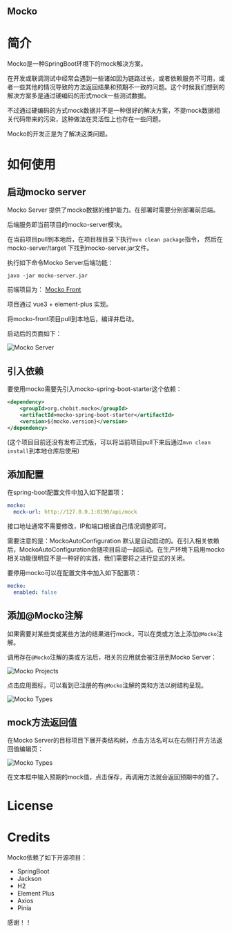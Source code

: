 Mocko
---

# 简介

Mocko是一种SpringBoot环境下的mock解决方案。

在开发或联调测试中经常会遇到一些诸如因为链路过长，或者依赖服务不可用，或者一些其他的情况导致的方法返回结果和预期不一致的问题。这个时候我们想到的解决方案多是通过硬编码的形式mock一些测试数据。

不过通过硬编码的方式mock数据并不是一种很好的解决方案，不提mock数据相关代码带来的污染，这种做法在灵活性上也存在一些问题。

Mocko的开发正是为了解决这类问题。

# 如何使用


## 启动mocko server

Mocko Server 提供了mocko数据的维护能力。在部署时需要分别部署前后端。

后端服务即当前项目的mocko-server模块。

在当前项目pull到本地后，在项目根目录下执行`mvn clean package`指令， 然后在mocko-server/target 下找到mocko-server.jar文件。

执行如下命令Mocko Server后端功能：

```shell
java -jar mocko-server.jar
```

前端项目为： [Mocko Front](https://github.com/zhyea/mocko-front)

项目通过 vue3 + element-plus 实现。

将mocko-front项目pull到本地后，编译并启动。

启动后的页面如下：

![Mocko Server](https://raw.githubusercontent.com/zhyea/mocko/main/doc/imgs/01.png "Mocko Server首页")

## 引入依赖

要使用mocko需要先引入mocko-spring-boot-starter这个依赖：

```xml
<dependency>
    <groupId>org.chobit.mocko</groupId>
    <artifactId>mocko-spring-boot-starter</artifactId>
    <version>${mocko.version}</version>
</dependency>
```
(这个项目目前还没有发布正式版，可以将当前项目pull下来后通过`mvn clean install`到本地仓库后使用)


## 添加配置

在spring-boot配置文件中加入如下配置项：

```yaml
mocko:
  mock-url: http://127.0.0.1:8190/api/mock
```
接口地址通常不需要修改，IP和端口根据自己情况调整即可。

需要注意的是：MockoAutoConfiguration 默认是自动启动的。在引入相关依赖后，MockoAutoConfiguration会随项目启动一起启动。在生产环境下启用mocko相关功能很明显不是一种好的实践，我们需要将之进行显式的关闭。

要停用mocko可以在配置文件中加入如下配置项：

```yaml
mocko:
  enabled: false
```

## 添加@Mocko注解

如果需要对某些类或某些方法的结果进行mock，可以在类或方法上添加`@Mocko`注解。

调用存在`@Mocko`注解的类或方法后，相关的应用就会被注册到Mocko Server：

![Mocko Projects](https://raw.githubusercontent.com/zhyea/mocko/main/doc/imgs/02.png "Mocko应用信息")

点击应用图标，可以看到已注册的有`@Mocko`注解的类和方法以树结构呈现。

![Mocko Types](https://raw.githubusercontent.com/zhyea/mocko/main/doc/imgs/03.png "Mocko类和方法信息")


## mock方法返回值

在Mocko Server的目标项目下展开类结构树，点击方法名可以在右侧打开方法返回值编辑页：

![Mocko Types](https://raw.githubusercontent.com/zhyea/mocko/main/doc/imgs/04.png "Mocko类和方法信息")

在文本框中输入预期的mock值，点击保存，再调用方法就会返回预期中的值了。


# License


# Credits

Mocko依赖了如下开源项目：

* SpringBoot
* Jackson
* H2
* Element Plus
* Axios
* Pinia

感谢！！
